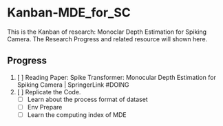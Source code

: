 # Kanban-MDE_for_SC

This is the Kanban of research: Monoclar Depth Estimation for Spiking Camera. The Research Progress and related resource will shown here.

## Progress

1. [ ] Reading Paper: Spike Transformer: Monocular Depth Estimation for Spiking Camera | SpringerLink #DOING
2. [ ] Replicate the Code.
   - [ ] Learn about the process format of dataset
   - [ ] Env Prepare
   - [ ] Learn the computing index of MDE
